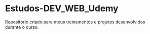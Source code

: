 # Estudos-DEV_WEB_Udemy
 Repositório criado para meus treinamentos e projetos desenvolvidos durante o curso.
